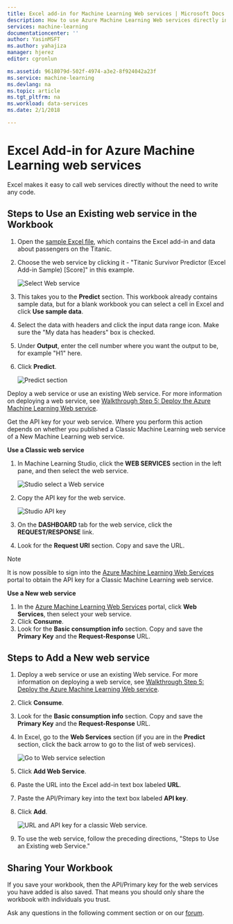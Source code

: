 ```yaml
---
title: Excel add-in for Machine Learning Web services | Microsoft Docs
description: How to use Azure Machine Learning Web services directly in Excel without writing any code.
services: machine-learning
documentationcenter: ''
author: YasinMSFT
ms.author: yahajiza
manager: hjerez
editor: cgronlun

ms.assetid: 9618079d-502f-4974-a3e2-8f924042a23f
ms.service: machine-learning
ms.devlang: na
ms.topic: article
ms.tgt_pltfrm: na
ms.workload: data-services
ms.date: 2/1/2018

---
```

# Excel Add-in for Azure Machine Learning web services
Excel makes it easy to call web services directly without the need to write any code.

## Steps to Use an Existing web service in the Workbook

1. Open the [sample Excel file](http://aka.ms/amlexcel-sample-2), which contains the Excel add-in and data about passengers on the Titanic.
2. Choose the web service by clicking it - "Titanic Survivor Predictor (Excel Add-in Sample) [Score]" in this example.
   
    ![Select Web service][01]
3. This takes you to the **Predict** section.  This workbook already contains sample data, but for a blank workbook you can select a cell in Excel and click **Use sample data**.
4. Select the data with headers and click the input data range icon.  Make sure the "My data has headers" box is checked.
5. Under **Output**, enter the cell number where you want the output to be, for example "H1" here.
6. Click **Predict**.
   
    ![Predict section][02]

Deploy a web service or use an existing Web service. For more information on deploying a web service, see [Walkthrough Step 5: Deploy the Azure Machine Learning Web service](walkthrough-5-publish-web-service.md).

Get the API key for your web service. Where you perform this action depends on whether you published a Classic Machine Learning web service of a New Machine Learning web service.

**Use a Classic web service** 

1. In Machine Learning Studio, click the **WEB SERVICES** section in the left pane, and then select the web service.
   
    ![Studio select a Web service][04]
2. Copy the API key for the web service.
   
    ![Studio API key][05]
3. On the **DASHBOARD** tab for the web service, click the **REQUEST/RESPONSE** link.
4. Look for the **Request URI** section.  Copy and save the URL.

> [!NOTE]
> It is now possible to sign into the [Azure Machine Learning Web Services](https://services.azureml.net) portal to obtain the API key for a Classic Machine Learning web service.
> 
> 

**Use a New web service**

1. In the [Azure Machine Learning Web Services](https://services.azureml.net) portal, click **Web Services**, then select your web service. 
2. Click **Consume**.
3. Look for the **Basic consumption info** section. Copy and save the **Primary Key** and the **Request-Response** URL.

## Steps to Add a New web service

1. Deploy a web service or use an existing Web service. For more information on deploying a web service, see [Walkthrough Step 5: Deploy the Azure Machine Learning Web service](walkthrough-5-publish-web-service.md).
2. Click **Consume**.
3. Look for the **Basic consumption info** section. Copy and save the **Primary Key** and the **Request-Response** URL.
4. In Excel, go to the **Web Services** section (if you are in the **Predict** section, click the back arrow to go to the list of web services).
   
    ![Go to Web service selection][03]
5. Click **Add Web Service**.
6. Paste the URL into the Excel add-in text box labeled **URL**.
7. Paste the API/Primary key into the text box labeled **API key**.
8. Click **Add**.
   
    ![URL and API key for a classic Web service.][06]
9. To use the web service, follow the preceding directions, "Steps to Use an Existing web Service."

## Sharing Your Workbook
If you save your workbook, then the API/Primary key for the web services you have added is also saved. That means you should only share the workbook with individuals you trust.

Ask any questions in the following comment section or on our [forum](http://go.microsoft.com/fwlink/?LinkID=403669&clcid=0x409).

[01]: ./media/excel-add-in-for-web-services/image1.png
[02]: ./media/excel-add-in-for-web-services/image2.png
[03]: ./media/excel-add-in-for-web-services/image3.png
[04]: ./media/excel-add-in-for-web-services/image4.png
[05]: ./media/excel-add-in-for-web-services/image5.png
[06]: ./media/excel-add-in-for-web-services/image6.png

